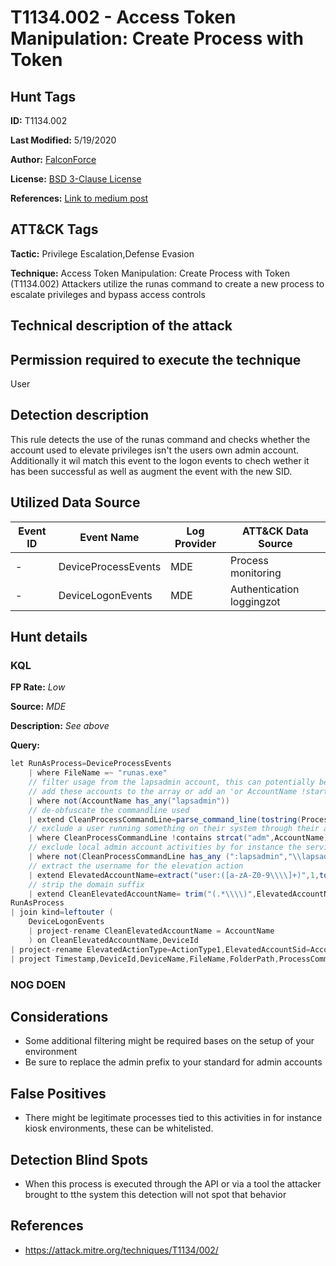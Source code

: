 # T1134.002 - Access Token Manipulation: Create Process with Token

## Hunt Tags

**ID:** T1134.002

**Last Modified:** 5/19/2020

**Author:** [FalconForce](https://falconforce.nl/)

**License:** [BSD 3-Clause License](https://github.com/FalconForceTeam/FalconFriday/blob/master/LICENSE)

**References:** [Link to medium post]()

## ATT&CK Tags

**Tactic:** Privilege Escalation,Defense Evasion

**Technique:** Access Token Manipulation: Create Process with Token (T1134.002)
Attackers utilize the runas command to create a new process to escalate privileges and bypass access controls

## Technical description of the attack

## Permission required to execute the technique

User

## Detection description

This rule detects the use of the runas command and checks whether the account used to elevate privileges isn't the users own admin account. Additionally it wil match this event to the logon events to chech wether it has been successful as well as augment the event with the new SID.

## Utilized Data Source

| Event ID | Event Name | Log Provider | ATT&CK Data Source |
|---------|---------|----------|---------|
| - | DeviceProcessEvents | MDE | Process monitoring |
| - | DeviceLogonEvents | MDE | Authentication loggingzot |

## Hunt details

### KQL

**FP Rate:** *Low*

**Source:** *MDE*

**Description:** *See above*

**Query:**

```C#
let RunAsProcess=DeviceProcessEvents
    | where FileName =~ "runas.exe" 
    // filter usage from the lapsadmin account, this can potentially be extended with certain admin accounts or prefixes
    // add these accounts to the array or add an 'or AccountName !startswith ""' in there 
    | where not(AccountName has_any("lapsadmin"))
    // de-obfuscate the commandline used 
    | extend CleanProcessCommandLine=parse_command_line(tostring(ProcessCommandLine), "windows")
    // exclude a user running something on their system through their admin account
    | where CleanProcessCommandLine !contains strcat("adm",AccountName) //replace this with your admin account naming convention
    // exclude local admin account activities by for instance the servicedesk, that uses the LAPS provisioned account
    | where not(CleanProcessCommandLine has_any (":lapsadmin","\\lapsadmin")) //replace this with your local admin account
    // extract the username for the elevation action
    | extend ElevatedAccountName=extract("user:([a-zA-Z0-9\\\\]+)",1,tostring(CleanProcessCommandLine))
    // strip the domain suffix
    | extend CleanElevatedAccountName= trim("(.*\\\\)",ElevatedAccountName);
RunAsProcess
| join kind=leftouter ( 
    DeviceLogonEvents
    | project-rename CleanElevatedAccountName = AccountName
    ) on CleanElevatedAccountName,DeviceId
| project-rename ElevatedActionType=ActionType1,ElevatedAccountSid=AccountSid1,IsLocalAdmin
| project Timestamp,DeviceId,DeviceName,FileName,FolderPath,ProcessCommandLine,SHA256,ProcessIntegrityLevel,AccountDomain,AccountName,AccountSid, LogonId, InitiatingProcessFileName,InitiatingProcessFolderPath,InitiatingProcessCommandLine,CleanProcessCommandLine,ElevatedAccountName,CleanElevatedAccountName,ElevatedActionType,LogonType,ElevatedAccountSid,IsLocalAdmin
```

### NOG DOEN

## Considerations

* Some additional filtering might be required bases on the setup of your environment
* Be sure to replace the admin prefix to your standard for admin accounts

## False Positives

* There might be legitimate processes tied to this activities in for instance kiosk environments, these can be whitelisted.
  
## Detection Blind Spots

* When this process is executed through the API or via a tool the attacker brought to tthe system this detection will not spot that behavior

## References

* https://attack.mitre.org/techniques/T1134/002/